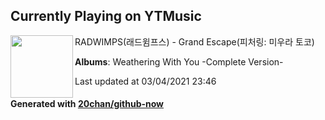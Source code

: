 ## Currently Playing on YTMusic

[<img align="left" width="100" src="https://lh3.googleusercontent.com/oesPpZgxatxCd9XA3Kbz0ZrvB9tR7tPIWha3mMfsQAWMC5X9n3HGtZzeDOHkz7KZSf5asi-8q8KGArkC">](https://music.youtube.com/watch?v=saDmN2f3HI0)

RADWIMPS(래드윔프스) - Grand Escape(피처링: 미우라 토코)

**Albums**: Weathering With You -Complete Version-

Last updated at 03/04/2021 23:46

#### Generated with [20chan/github-now](https://github.com/20chan/github-now)


<!--
**20chan/20chan** is a ✨ _special_ ✨ repository because its `README.md` (this file) appears on your GitHub profile.

Here are some ideas to get you started:

- 🔭 I’m currently working on ...
- 🌱 I’m currently learning ...
- 👯 I’m looking to collaborate on ...
- 🤔 I’m looking for help with ...
- 💬 Ask me about ...
- 📫 How to reach me: ...
- 😄 Pronouns: ...
- ⚡ Fun fact: ...
-->
